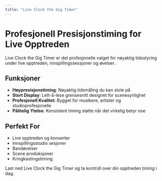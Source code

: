 ```yaml
---
title: "Live Clock the Gig Timer"
---
```


# Profesjonell Presisjonstiming for Live Opptreden

Live Clock the Gig Timer er det profesjonelle valget for nøyaktig tidsstyring under live opptreden, innspillingssessjoner og øvelser.

## Funksjoner

- **Høypresisjonstiming**: Nøyaktig tidsmåling du kan stole på
- **Stort Display**: Lett-å-lese grensesnitt designet for scenesynlighet
- **Profesjonell Kvalitet**: Bygget for musikere, artister og studioprofesjonelle
- **Pålitelig Ytelse**: Konsistent timing støtte når det virkelig betyr noe

## Perfekt For

- Live opptreden og konserter
- Innspillingsstudio sesjoner
- Bandøvelser
- Scene produksjoner
- Kringkastingstiming

Last ned Live Clock the Gig Timer og ta kontroll over din opptreden timing i dag.